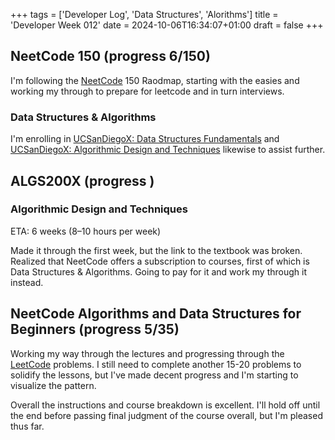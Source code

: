 +++
tags = ['Developer Log', 'Data Structures', 'Alorithms']
title = 'Developer Week 012'
date = 2024-10-06T16:34:07+01:00
draft = false
+++

## NeetCode 150 (progress 6/150)

I'm following the [NeetCode](https://neetcode.io/roadmap) 150 Raodmap, starting with the easies and working my through to prepare for leetcode and in turn interviews.

### Data Structures & Algorithms

I'm enrolling in [UCSanDiegoX: Data Structures Fundamentals](https://www.edx.org/learn/data-structures/the-university-of-california-san-diego-data-structures-fundamentals) and [UCSanDiegoX: Algorithmic Design and Techniques](https://www.edx.org/learn/algorithms/the-university-of-california-san-diego-algorithmic-design-and-techniques) likewise to assist further.

## ALGS200X (progress )

### Algorithmic Design and Techniques

ETA: 6 weeks (8–10 hours per week)

Made it through the first week, but the link to the textbook was broken. Realized that NeetCode offers a subscription to courses, first of which is Data Structures & Algorithms. Going to pay for it and work my through it instead.

## NeetCode Algorithms and Data Structures for Beginners (progress 5/35)

Working my way through the lectures and progressing through the [LeetCode](https://leetcode.com/u/pbrazeale/) problems. I still need to complete another 15-20 problems to solidify the lessons, but I've made decent progress and I'm starting to visualize the pattern.

Overall the instructions and course breakdown is excellent. I'll hold off until the end before passing final judgment of the course overall, but I'm pleased thus far.
